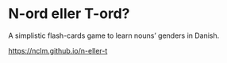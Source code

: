 # N-ord eller T-ord?

A simplistic flash-cards game to learn nouns’ genders in Danish.

https://nclm.github.io/n-eller-t
